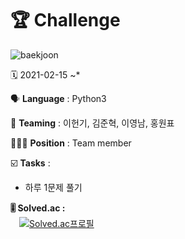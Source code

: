 # 🏆 Challenge

![baekjoon](https://github.com/Heongilee/StudyingCodingTests_in_Python/blob/master/acmicpc_net/MarkdownAssets/baekjoon.png?raw=true)

🗓️ 2021-02-15 ~* 

🗣️ **Language** : Python3

👥 **Teaming** : 이헌기, 김준혁, 이영남, 홍원표

👨🏻‍💻 **Position** : Team member

☑️ **Tasks** : 

- 하루 1문제 풀기

**🎚️ Solved.ac :**   
　[![Solved.ac프로필](http://mazassumnida.wtf/api/v2/generate_badge?boj=lachrym96)](https://solved.ac/lachrym96)
